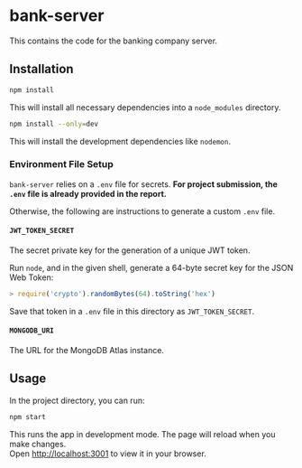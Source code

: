 # bank-server

This contains the code for the banking company server.

## Installation

```bash
npm install
```

This will install all necessary dependencies into a `node_modules` directory.

```bash
npm install --only=dev
```

This will install the development dependencies like `nodemon`.

### Environment File Setup

`bank-server` relies on a `.env` file for secrets. **For project submission, the `.env` file is already provided in the report.**

Otherwise, the following are instructions to generate a custom `.env` file.

#### `JWT_TOKEN_SECRET`

The secret private key for the generation of a unique JWT token.

Run `node`, and in the given shell, generate a $64$-byte secret key for the JSON Web Token:

```js
> require('crypto').randomBytes(64).toString('hex')
```

Save that token in a `.env` file in this directory as `JWT_TOKEN_SECRET`. 

#### `MONGODB_URI`
The URL for the MongoDB Atlas instance.

## Usage

In the project directory, you can run:

```bash
npm start
```

This runs the app in development mode. The page will reload when you make changes.\
Open [http://localhost:3001](http://localhost:3001) to view it in your browser.
